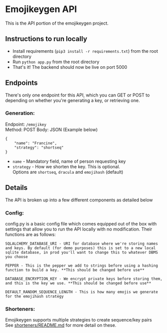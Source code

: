 # Emojikeygen API  

This is the API portion of the emojikeygen project. 

## Instructions to run locally  
  
- Install requirements (`pip3 install -r requirements.txt`) from the root directory
- Run `python app.py` from the root directory
- That's it! The backend should now be live on port 5000  

## Endpoints  
There's only one endpoint for this API, which you can GET or POST to depending on whether you're generating a key, or retrieving one.
### Generation:  
Endpoint: `/emojikey`   
Method: POST
Body: JSON (Example below)
```
{
	"name": "Francine",
	"strategy": "shortseq"
}
```  
- `name` - Mandatory field, name of person requesting key  
- `strategy` - How we shorten the key. This is optional.  
 Options are `shortseq`, `dracula` and `emojihash` (default)

## Details  
The API is broken up into a few different components as detailed below
### Config: 
config.py is a basic config file which comes equipped out of the box with settings that allow you to run the API locally with no modification. Their functions are as follows:  
```
SQLALCHEMY_DATABASE_URI - URI for database where we're storing names and keys. By default (for demo purposes) this is set to a new local sqlite database, in prod you'll want to change this to whatever DBMS you choose  

PEPPER - This is the pepper we add to strings before using a hashing function to build a key. **This should be changed before use**  

DATABASE_ENCRYPTION_KEY - We encrypt private keys before storing them, and this is the key we use. **This should be changed before use**  

DEFAULT_RANDOM_SEQUENCE_LENGTH - This is how many emojis we generate for the emojihash strategy
```
 
### Shorteners: 
Emojikeygen supports multiple strategies to create sequence/key pairs  
See [shorteners/README.md](shorteners/README.md) for more detail on these.

